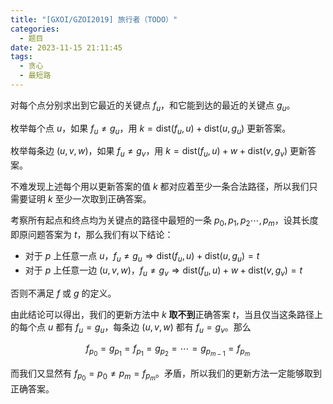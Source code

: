 ```yaml
---
title: "[GXOI/GZOI2019] 旅行者（TODO）"
categories:
  - 题目
date: 2023-11-15 21:11:45
tags:
  - 贪心
  - 最短路
---
```

对每个点分别求出到它最近的关键点 $f_u$，和它能到达的最近的关键点 $g_u$。

枚举每个点 $u$，如果 $f_u\not=g_u$，用 $k=\mathrm{dist}(f_u,u)+\mathrm{dist}(u,g_u)$ 更新答案。

枚举每条边 $(u,v,w)$，如果 $f_u\not=g_v$，用 $k=\mathrm{dist}(f_u,u)+w+\mathrm{dist}(v,g_v)$ 更新答案。

不难发现上述每个用以更新答案的值 $k$ 都对应着至少一条合法路径，所以我们只需要证明 $k$ 至少一次取到正确答案。

考察所有起点和终点均为关键点的路径中最短的一条 $p_0,p_1,p_2\cdots,p_{m}$，设其长度即原问题答案为 $t$，那么我们有以下结论：

- 对于 $p$ 上任意一点 $u$，$f_u\not=g_u\Rightarrow\mathrm{dist}(f_u,u)+\mathrm{dist}(u,g_u)=t$
- 对于 $p$ 上任意一边 $(u,v,w)$，$f_u\not=g_v\Rightarrow\mathrm{dist}(f_u,u)+w+\mathrm{dist}(v,g_v)=t$

否则不满足 $f$ 或 $g$ 的定义。

由此结论可以得出，我们的更新方法中 $k$ **取不到**正确答案 $t$，当且仅当这条路径上的每个点 $u$ 都有 $f_u=g_u$，每条边 $(u,v,w)$ 都有 $f_u=g_v$。那么

$$f_{p_0}=g_{p_1}=f_{p_1}=g_{p_2}=\cdots=g_{p_{m-1}}=f_{p_m}$$

而我们又显然有 $f_{p_0}=p_0\not=p_m=f_{p_m}$。矛盾，所以我们的更新方法一定能够取到正确答案。